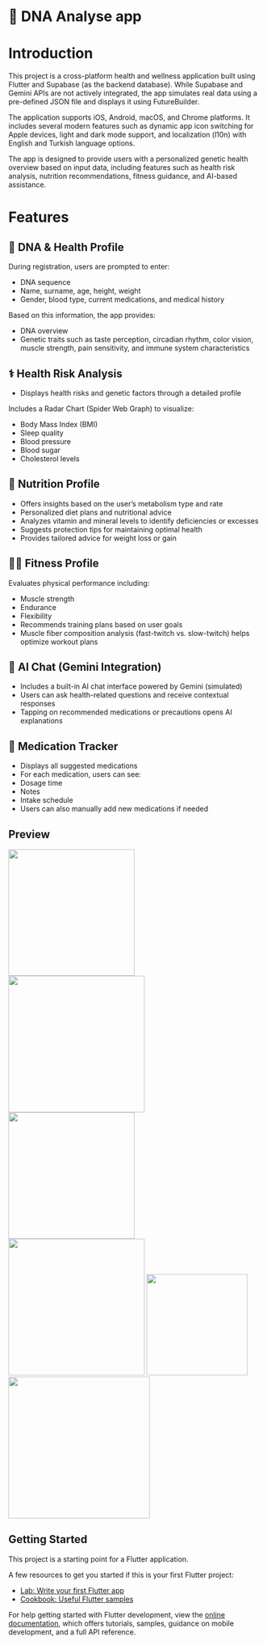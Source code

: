 # 🧬 DNA Analyse app

# Introduction

This project is a cross-platform health and wellness application built using Flutter and Supabase (as the backend database). While Supabase and Gemini APIs are not actively integrated, the app simulates real data using a pre-defined JSON file and displays it using FutureBuilder.

The application supports iOS, Android, macOS, and Chrome platforms. It includes several modern features such as dynamic app icon switching for Apple devices, light and dark mode support, and localization (l10n) with English and Turkish language options.

The app is designed to provide users with a personalized genetic health overview based on input data, including features such as health risk analysis, nutrition recommendations, fitness guidance, and AI-based assistance.

# Features

## 🧬 DNA & Health Profile
During registration, users are prompted to enter:
- DNA sequence
- Name, surname, age, height, weight
- Gender, blood type, current medications, and medical history

Based on this information, the app provides:
- DNA overview
- Genetic traits such as taste perception, circadian rhythm, color vision, muscle strength, pain sensitivity, and immune system characteristics

## ⚕ Health Risk Analysis

- Displays health risks and genetic factors through a detailed profile

Includes a Radar Chart (Spider Web Graph) to visualize:
- Body Mass Index (BMI)
- Sleep quality
- Blood pressure
- Blood sugar
- Cholesterol levels

## 🥗 Nutrition Profile
- Offers insights based on the user’s metabolism type and rate
- Personalized diet plans and nutritional advice
- Analyzes vitamin and mineral levels to identify deficiencies or excesses
- Suggests protection tips for maintaining optimal health
- Provides tailored advice for weight loss or gain

## 🏋️‍♂️ Fitness Profile
Evaluates physical performance including:
- Muscle strength
- Endurance
- Flexibility
- Recommends training plans based on user goals
- Muscle fiber composition analysis (fast-twitch vs. slow-twitch) helps optimize workout plans

## 🤖 AI Chat (Gemini Integration)
- Includes a built-in AI chat interface powered by Gemini (simulated)
- Users can ask health-related questions and receive contextual responses
- Tapping on recommended medications or precautions opens AI explanations

## 💊 Medication Tracker
- Displays all suggested medications
- For each medication, users can see:
- Dosage time
- Notes
- Intake schedule
- Users can also manually add new medications if needed

## Preview

<p>
<img src="assets/Preview/image1.jpeg" width="250"/> <img src="assets/Preview/image2.jpeg" width="270"/>
<img src="assets/Preview/image3.jpeg" width="250"/> <img src="assets/Preview/image4.jpeg" width="270"/>
<img src="assets/Preview/image5.jpeg" width="200"/> <img src="assets/Preview/image6.jpeg" width="280"/>
</p>

## Getting Started

This project is a starting point for a Flutter application.

A few resources to get you started if this is your first Flutter project:

- [Lab: Write your first Flutter app](https://docs.flutter.dev/get-started/codelab)
- [Cookbook: Useful Flutter samples](https://docs.flutter.dev/cookbook)

For help getting started with Flutter development, view the
[online documentation](https://docs.flutter.dev/), which offers tutorials,
samples, guidance on mobile development, and a full API reference.

